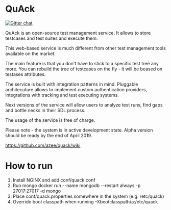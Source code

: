 QuAck
==========

[![Gitter chat](https://badges.gitter.im/gitterHQ/gitter.png)](https://gitter.im/testquack/community)

QuAck is an open-source test management service. 
It allows to store testcases and test suites and execute them.

This web-based service is much different from other test management tools available on the market.

The main feature is that you don't have to stick to a specific test tree any more. You can rebuild the tree of testcases on the fly - it will be beased on testases attributes.

The service is built with integration patterns in mind. Pluggable architecuture allows to implement custom authentication providers, integrations with tracking and test executing systems.

Next versions of the service will allow users to analyze test runs, find gaps and bottle necks in their SDL process.

The usage of the service is free of charge.

Please note - the system is in active development state. Alpha version should be ready by the end of April 2019.

https://github.com/azee/quack/wiki

How to run
==========
1. Install NGINX and add conf/quack.conf
2. Run mongo docker run --name mongodb --restart always -p 27017:27017 -d mongo
3. Place conf/quack.properties somewhere in the system (e.g. /etc/quack)
4. Override boot classpath when running -Xbootclasspath/a:/etc/quack
